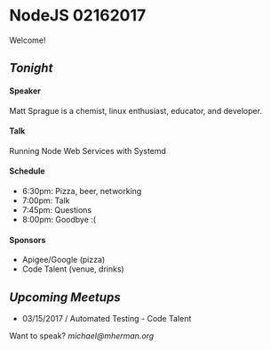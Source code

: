 # NodeJS 02162017

Welcome!

## _Tonight_

#### Speaker

Matt Sprague is a chemist, linux enthusiast, educator, and developer.

#### Talk

Running Node Web Services with Systemd

#### Schedule

- 6:30pm: Pizza, beer, networking  
- 7:00pm: Talk  
- 7:45pm: Questions
- 8:00pm: Goodbye :(

#### Sponsors

- Apigee/Google (pizza)
- Code Talent (venue, drinks)

## _Upcoming Meetups_

- 03/15/2017 / Automated Testing - Code Talent

Want to speak? _michael@mherman.org_
